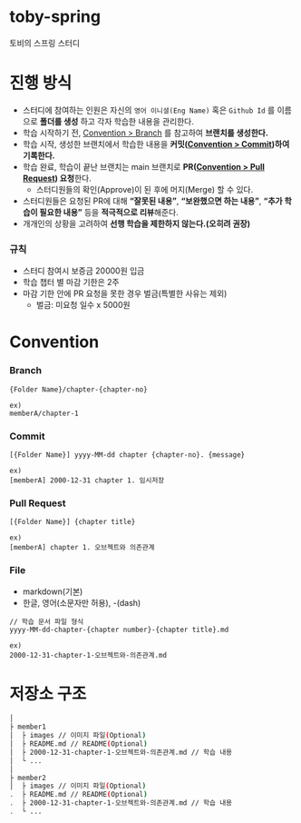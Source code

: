 # toby-spring
토비의 스프링 스터디

# 진행 방식
- 스터디에 참여하는 인원은 자신의 `영어 이니셜(Eng Name)` 혹은 `Github Id` 를 이름으로 **폴더를 생성** 하고 각자 학습한 내용을 관리한다.
- 학습 시작하기 전, [Convention > Branch](#branch) 를 참고하여 **브랜치를 생성한다.**
- 학습 시작, 생성한 브랜치에서 학습한 내용을 **커밋([Convention > Commit](#commit))하여 기록한다.**
- 학습 완료, 학습이 끝난 브랜치는 main 브랜치로 **PR([Convention > Pull Request](#pull-request)) 요청**한다.
  - 스터디원들의 확인(Approve)이 된 후에 머지(Merge) 할 수 있다.
- 스터디원들은 요청된 PR에 대해 **“잘못된 내용”**, **“보완했으면 하는 내용”**, **“추가 학습이 필요한 내용”** 등을 **적극적으로 리뷰**해준다.
- 개개인의 상황을 고려하여 **선행 학습을 제한하지 않는다.(오히려 권장)**

### 규칙
- 스터디 참여시 보증금 20000원 입금
- 학습 챕터 별 마감 기한은 2주
- 마감 기한 안에 PR 요청을 못한 경우 벌금(특별한 사유는 제외)
  - 벌금: 미요청 일수 x 5000원

# Convention
### Branch
```
{Folder Name}/chapter-{chapter-no}

ex)
memberA/chapter-1
```

### Commit
```
[{Folder Name}] yyyy-MM-dd chapter {chapter-no}. {message}

ex) 
[memberA] 2000-12-31 chapter 1. 임시저장
```

### Pull Request
```
[{Folder Name}] {chapter title}

ex) 
[memberA] chapter 1. 오브젝트와 의존관계
```

### File
* markdown(기본)
* 한글, 영어(소문자만 허용), -(dash)

```
// 학습 문서 파일 형식
yyyy-MM-dd-chapter-{chapter number}-{chapter title}.md

ex) 
2000-12-31-chapter-1-오브젝트와-의존관계.md
```

# 저장소 구조
```bash
│
├ member1
│  ├ images // 이미지 파일(Optional)
│  ├ README.md // README(Optional)
│  ├ 2000-12-31-chapter-1-오브젝트와-의존관계.md // 학습 내용
│  └ ...
│
├ member2
│  ├ images // 이미지 파일(Optional)
.  ├ README.md // README(Optional)
.  ├ 2000-12-31-chapter-1-오브젝트와-의존관계.md // 학습 내용
.  └ ...
```
